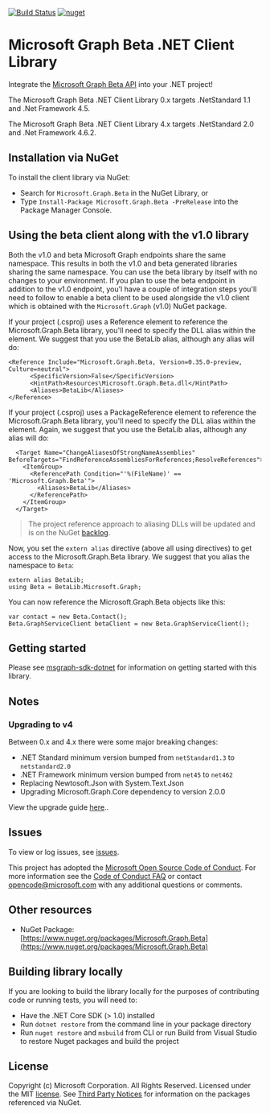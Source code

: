 [![Build Status](https://dev.azure.com/microsoftgraph/Graph%20Developer%20Experiences/_apis/build/status/Dotnet/Dotnet%20Beta%20Preview?branchName=master)](https://dev.azure.com/microsoftgraph/Graph%20Developer%20Experiences/_build/latest?definitionId=199&branchName=master)  [![nuget](https://img.shields.io/nuget/v/Microsoft.Graph.Beta.svg)](https://www.nuget.org/packages/Microsoft.Graph.Beta/)

# Microsoft Graph Beta .NET Client Library

<!--
[![Build status](https://ci.appveyor.com/api/projects/status/m8qncaosr2ry4ks6/branch/master?svg=true)](https://ci.appveyor.com/project/MIchaelMainer/msgraph-sdk-dotnet/branch/master)
[![NuGet Version](https://buildstats.info/nuget/Microsoft.Graph)](https://www.nuget.org/packages/Microsoft.Graph/)
-->

Integrate the [Microsoft Graph Beta API](https://graph.microsoft.com) into your .NET project!

The Microsoft Graph Beta .NET Client Library 0.x targets .NetStandard 1.1 and .Net Framework 4.5.

The Microsoft Graph Beta .NET Client Library 4.x targets .NetStandard 2.0 and .Net Framework 4.6.2.

## Installation via NuGet

To install the client library via NuGet:

* Search for `Microsoft.Graph.Beta` in the NuGet Library, or
* Type `Install-Package Microsoft.Graph.Beta -PreRelease` into the Package Manager Console.

## Using the beta client along with the v1.0 library

Both the v1.0 and beta Microsoft Graph endpoints share the same namespace. This results in both the v1.0 and beta generated libraries sharing the same namespace. You can use the beta library by itself with no changes to your environment. If you plan to use the beta endpoint in addition to the v1.0 endpoint, you'l have a couple of integration steps you'll need to follow to enable a beta client to be used alongside the v1.0 client which is obtained with the `Microsoft.Graph` (v1.0) NuGet package.

If your project (.csproj) uses a Reference element to reference the Microsoft.Graph.Beta library, you'll need to specify the DLL alias within the <Aliases> element. We suggest that you use the BetaLib alias, although any alias will do:

```
<Reference Include="Microsoft.Graph.Beta, Version=0.35.0-preview, Culture=neutral">
      <SpecificVersion>False</SpecificVersion>
      <HintPath>Resources\Microsoft.Graph.Beta.dll</HintPath>
      <Aliases>BetaLib</Aliases>
</Reference>
```

If your project (.csproj) uses a PackageReference element to reference the Microsoft.Graph.Beta library, you'll need to specify the DLL alias within the <Aliases> element. Again, we suggest that you use the BetaLib alias, although any alias will do:

```
  <Target Name="ChangeAliasesOfStrongNameAssemblies" BeforeTargets="FindReferenceAssembliesForReferences;ResolveReferences">
    <ItemGroup>
      <ReferencePath Condition="'%(FileName)' == 'Microsoft.Graph.Beta'">
        <Aliases>BetaLib</Aliases>
      </ReferencePath>
    </ItemGroup>
  </Target>
```

> The project reference approach to aliasing DLLs will be updated and is on the NuGet [backlog](https://github.com/NuGet/Home/issues/4989#issuecomment-311042085).

Now, you set the `extern alias` directive (above all using directives) to get access to the Microsoft.Graph.Beta library. We suggest that you alias the namespace to `Beta`:

```
extern alias BetaLib;
using Beta = BetaLib.Microsoft.Graph;
```

You can now reference the Microsoft.Graph.Beta objects like this:

```
var contact = new Beta.Contact();
Beta.GraphServiceClient betaClient = new Beta.GraphServiceClient();
```

## Getting started

Please see [msgraph-sdk-dotnet](https://github.com/microsoftgraph/msgraph-sdk-dotnet) for information on getting started with this library.

## Notes

### Upgrading to v4

Between 0.x and 4.x there were some major breaking changes:

 * .NET Standard minimum version bumped from `netStandard1.3` to `netstandard2.0`
 * .NET Framework minimum version bumped from `net45` to `net462`
 * Replacing Newtosoft.Json with System.Text.Json
 * Upgrading Microsoft.Graph.Core dependency to version 2.0.0

View the upgrade guide [here](https://github.com/microsoftgraph/msgraph-sdk-dotnet/blob/dev/docs/upgrade-to-v4.md)..

## Issues

To view or log issues, see [issues](https://github.com/microsoftgraph/msgraph-beta-sdk-dotnet/issues).

This project has adopted the [Microsoft Open Source Code of Conduct](https://opensource.microsoft.com/codeofconduct/). For more information see the [Code of Conduct FAQ](https://opensource.microsoft.com/codeofconduct/faq/) or contact [opencode@microsoft.com](mailto:opencode@microsoft.com) with any additional questions or comments.

## Other resources

* NuGet Package: [https://www.nuget.org/packages/Microsoft.Graph.Beta](https://www.nuget.org/packages/Microsoft.Graph.Beta)

## Building library locally

If you are looking to build the library locally for the purposes of contributing code or running tests, you will need to:

- Have the .NET Core SDK (> 1.0) installed
- Run `dotnet restore` from the command line in your package directory
- Run `nuget restore` and `msbuild` from CLI or run Build from Visual Studio to restore Nuget packages and build the project

## License

Copyright (c) Microsoft Corporation. All Rights Reserved. Licensed under the MIT [license](LICENSE.txt). See [Third Party Notices](https://github.com/microsoftgraph/msgraph-sdk-dotnet/blob/master/THIRD%20PARTY%20NOTICES) for information on the packages referenced via NuGet.
